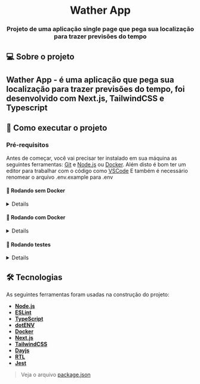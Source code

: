 <h1 align="center">Wather App</h1>

<h3 align="center">Projeto de uma aplicação single page que pega sua localização para trazer previsões do tempo</h3>

## 💻 Sobre o projeto

Wather App - é uma aplicação que pega sua localização para trazer previsões do tempo, foi desenvolvido com Next.js, TailwindCSS e Typescript
---

## 🚀 Como executar o projeto

### Pré-requisitos

Antes de começar, você vai precisar ter instalado em sua máquina as seguintes ferramentas:
[Git](https://git-scm.com) e [Node.js](https://nodejs.org/en/) ou [Docker](https://www.docker.com/).
Além disto é bom ter um editor para trabalhar com o código como [VSCode](https://code.visualstudio.com/)
E também é necessário renomear o arquivo .env.example para .env

#### 🎲 Rodando sem Docker

<details>

```bash

# Clone este repositório
$ git clone https://github.com/serjofrancisco/WeatherForecast

# Acesse a pasta do projeto no terminal
$ cd WeatherForecast

# Instale as dependências
$ npm install

# Execute a aplicação em modo de desenvolvimento
$ npm run dev

# A aplicação inciará na porta:3000 - acesse http://localhost:3000

```

</details>

#### 🎲 Rodando com Docker

<details>

```bash

# Clone este repositório
$ git clone https://github.com/serjofrancisco/WeatherForecast

# Acesse a pasta do projeto no terminal
$ cd WeatherForecast

# Suba o container
$ docker-compose up -d

# A aplicação inciará na porta:3000 - acesse http://localhost:3000

```

</details>

#### 🎲 Rodando testes

<details>

```bash
# Necessário Node.JS
  
# Clone este repositório
$ git clone https://github.com/serjofrancisco/WeatherForecast

# Acesse a pasta do projeto no terminal
$ cd WeatherForecast

# Rode os testes
$ npm test
  
# Para testar a cobertura
$ npm run coverage

```

</details>

## 🛠 Tecnologias

As seguintes ferramentas foram usadas na construção do projeto:

- **[Node.js](https://nodejs.org/en/)**
- **[ESLint](https://eslint.org/)**
- **[TypeScript](https://www.typescriptlang.org/)**
- **[dotENV](https://github.com/motdotla/dotenv)**
- **[Docker](https://www.docker.com/)**
- **[Next.js](https://nextjs.org/)**
- **[TailwindCSS](https://tailwindcss.com/)**
- **[Dayjs](https://day.js.org/)**
- **[RTL](https://testing-library.com/)**
- **[Jest](https://jestjs.io/)**

> Veja o arquivo  [package.json](https://github.com/serjofrancisco/WeatherForecast/blob/main/package.json)
